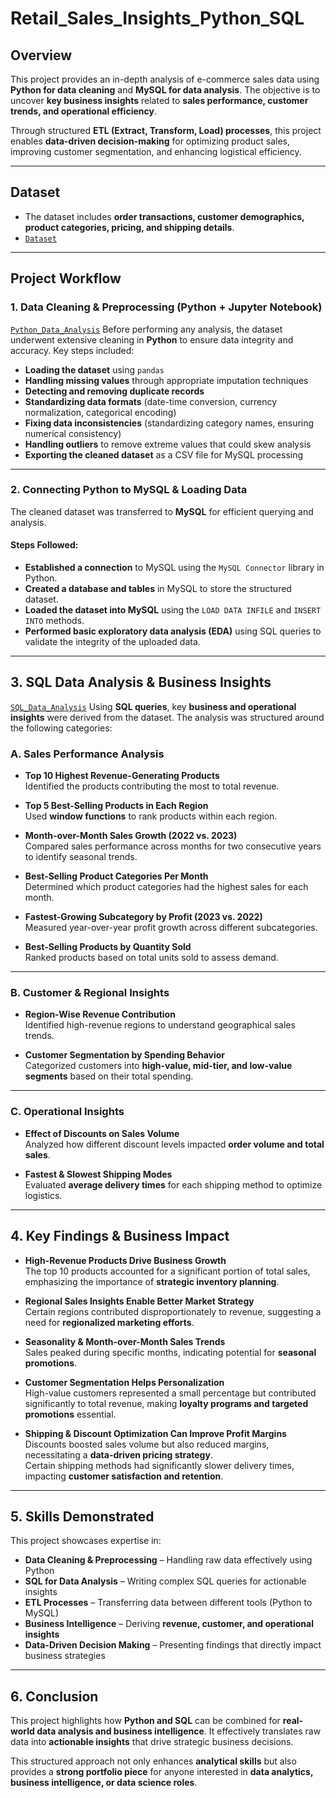 # Retail_Sales_Insights_Python_SQL


## **Overview**  
This project provides an in-depth analysis of e-commerce sales data using **Python for data cleaning** and **MySQL for data analysis**. The objective is to uncover **key business insights** related to **sales performance, customer trends, and operational efficiency**.  

Through structured **ETL (Extract, Transform, Load) processes**, this project enables **data-driven decision-making** for optimizing product sales, improving customer segmentation, and enhancing logistical efficiency.  

---

## **Dataset**  
- The dataset includes **order transactions, customer demographics, product categories, pricing, and shipping details**.  
- [`Dataset`](https://github.com/Saher-Younas/Retail_Sales_Insights_Python_SQL/blob/main/retail_sales_dataset.csv)

---

## **Project Workflow**  

### **1. Data Cleaning & Preprocessing (Python + Jupyter Notebook)**  
[`Python_Data_Analysis`](https://github.com/Saher-Younas/Retail_Sales_Insights_Python_SQL/blob/main/retail_sales_python.ipynb)
Before performing any analysis, the dataset underwent extensive cleaning in **Python** to ensure data integrity and accuracy. Key steps included: 

- **Loading the dataset** using `pandas`  
- **Handling missing values** through appropriate imputation techniques  
- **Detecting and removing duplicate records**  
- **Standardizing data formats** (date-time conversion, currency normalization, categorical encoding)  
- **Fixing data inconsistencies** (standardizing category names, ensuring numerical consistency)  
- **Handling outliers** to remove extreme values that could skew analysis  
- **Exporting the cleaned dataset** as a CSV file for MySQL processing  

---

### **2. Connecting Python to MySQL & Loading Data**  
The cleaned dataset was transferred to **MySQL** for efficient querying and analysis.  

#### **Steps Followed:**  
- **Established a connection** to MySQL using the `MySQL Connector` library in Python.  
- **Created a database and tables** in MySQL to store the structured dataset.  
- **Loaded the dataset into MySQL** using the `LOAD DATA INFILE` and `INSERT INTO` methods.  
- **Performed basic exploratory data analysis (EDA)** using SQL queries to validate the integrity of the uploaded data.  

---

## **3. SQL Data Analysis & Business Insights**  
[`SQL_Data_Analysis`](https://github.com/Saher-Younas/Retail_Sales_Insights_Python_SQL/blob/main/retail_sales_SQL.sql)
Using **SQL queries**, key **business and operational insights** were derived from the dataset. The analysis was structured around the following categories:  

### **A. Sales Performance Analysis**  
- **Top 10 Highest Revenue-Generating Products**  
  Identified the products contributing the most to total revenue.  

- **Top 5 Best-Selling Products in Each Region**  
  Used **window functions** to rank products within each region.  

- **Month-over-Month Sales Growth (2022 vs. 2023)**  
  Compared sales performance across months for two consecutive years to identify seasonal trends.  

- **Best-Selling Product Categories Per Month**  
  Determined which product categories had the highest sales for each month.  

- **Fastest-Growing Subcategory by Profit (2023 vs. 2022)**  
  Measured year-over-year profit growth across different subcategories.  

- **Best-Selling Products by Quantity Sold**  
  Ranked products based on total units sold to assess demand.  

---

### **B. Customer & Regional Insights**  
- **Region-Wise Revenue Contribution**  
  Identified high-revenue regions to understand geographical sales trends.  

- **Customer Segmentation by Spending Behavior**  
  Categorized customers into **high-value, mid-tier, and low-value segments** based on their total spending.  

---

### **C. Operational Insights**  
- **Effect of Discounts on Sales Volume**  
  Analyzed how different discount levels impacted **order volume and total sales**.  

- **Fastest & Slowest Shipping Modes**  
  Evaluated **average delivery times** for each shipping method to optimize logistics.  

---

## **4. Key Findings & Business Impact**  

- **High-Revenue Products Drive Business Growth**  
  The top 10 products accounted for a significant portion of total sales, emphasizing the importance of **strategic inventory planning**.  

- **Regional Sales Insights Enable Better Market Strategy**  
  Certain regions contributed disproportionately to revenue, suggesting a need for **regionalized marketing efforts**.  

- **Seasonality & Month-over-Month Sales Trends**  
  Sales peaked during specific months, indicating potential for **seasonal promotions**.  

- **Customer Segmentation Helps Personalization**  
  High-value customers represented a small percentage but contributed significantly to total revenue, making **loyalty programs and targeted promotions** essential.  

- **Shipping & Discount Optimization Can Improve Profit Margins**  
  Discounts boosted sales volume but also reduced margins, necessitating a **data-driven pricing strategy**.  
  Certain shipping methods had significantly slower delivery times, impacting **customer satisfaction and retention**.  

---

## **5. Skills Demonstrated**  
This project showcases expertise in:  

- **Data Cleaning & Preprocessing** – Handling raw data effectively using Python  
- **SQL for Data Analysis** – Writing complex SQL queries for actionable insights  
- **ETL Processes** – Transferring data between different tools (Python to MySQL)  
- **Business Intelligence** – Deriving **revenue, customer, and operational insights**  
- **Data-Driven Decision Making** – Presenting findings that directly impact business strategies  

---

## **6. Conclusion**  
This project highlights how **Python and SQL** can be combined for **real-world data analysis and business intelligence**. It effectively translates raw data into **actionable insights** that drive strategic business decisions.  

This structured approach not only enhances **analytical skills** but also provides a **strong portfolio piece** for anyone interested in **data analytics, business intelligence, or data science roles**.  

